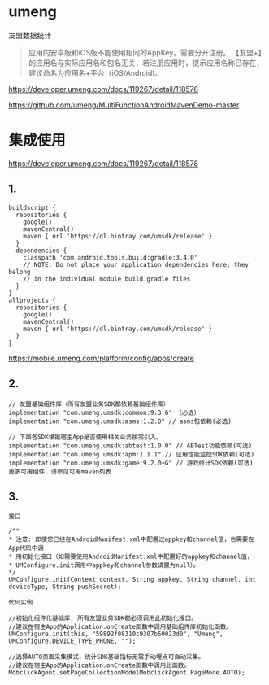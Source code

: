 # umeng

友盟数据统计

>应用的安卓版和iOS版不能使用相同的AppKey，需要分开注册。
 【友盟+】的应用名与实际应用名和包名无关，若注册应用时，提示应用名称已存在，建议命名为应用名+平台（iOS/Android)。

https://developer.umeng.com/docs/119267/detail/118578

https://github.com/umeng/MultiFunctionAndroidMavenDemo-master

# 集成使用

https://developer.umeng.com/docs/119267/detail/118578

## 1.

```
buildscript {
  repositories {
    google()
    mavenCentral()
    maven { url 'https://dl.bintray.com/umsdk/release' }
  }
  dependencies {
    classpath 'com.android.tools.build:gradle:3.4.0'
    // NOTE: Do not place your application dependencies here; they belong
    // in the individual module build.gradle files
  }
}
allprojects {
  repositories {
    google()
    mavenCentral()
    maven { url 'https://dl.bintray.com/umsdk/release' }
  }
}
```

https://mobile.umeng.com/platform/config/apps/create

## 2.

```
// 友盟基础组件库（所有友盟业务SDK都依赖基础组件库）
implementation "com.umeng.umsdk:common:9.3.6" （必选）
implementation "com.umeng.umsdk:asms:1.2.0" // asms包依赖(必选)

// 下面各SDK根据宿主App是否使用相关业务按需引入。
implementation "com.umeng.umsdk:abtest:1.0.0" // ABTest功能依赖(可选)
implementation "com.umeng.umsdk:apm:1.1.1" // 应用性能监控SDK依赖(可选)
implementation "com.umeng.umsdk:game:9.2.0+G" // 游戏统计SDK依赖(可选)
更多可用组件，请参见可用maven列表
```

## 3.

```
接口

/**
* 注意: 即使您已经在AndroidManifest.xml中配置过appkey和channel值，也需要在App代码中调
* 用初始化接口（如需要使用AndroidManifest.xml中配置好的appkey和channel值，
* UMConfigure.init调用中appkey和channel参数请置为null）。
*/
UMConfigure.init(Context context, String appkey, String channel, int deviceType, String pushSecret);

代码实例

//初始化组件化基础库, 所有友盟业务SDK都必须调用此初始化接口。
//建议在宿主App的Application.onCreate函数中调用基础组件库初始化函数。
UMConfigure.init(this, "59892f08310c9307b60023d0", "Umeng", UMConfigure.DEVICE_TYPE_PHONE, "");
```

```
//选择AUTO页面采集模式，统计SDK基础指标无需手动埋点可自动采集。
//建议在宿主App的Application.onCreate函数中调用此函数。
MobclickAgent.setPageCollectionMode(MobclickAgent.PageMode.AUTO);
```
